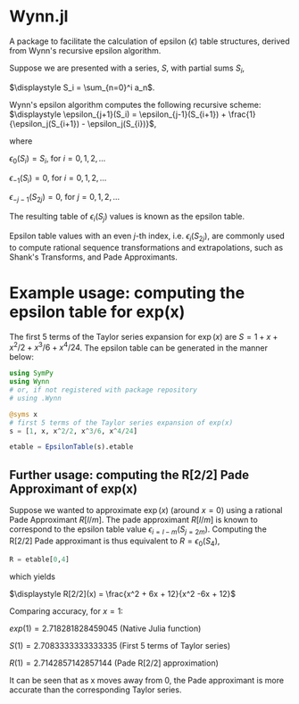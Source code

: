 # Wynn.jl
A package to facilitate the calculation of epsilon ($\epsilon$) table structures, derived from Wynn's recursive epsilon algorithm.

Suppose we are presented with a series, $S$, with partial sums $S_i$,

$\displaystyle S_i = \sum_{n=0}^i a_n$.


Wynn's epsilon algorithm computes the following recursive scheme:
$\displaystyle \epsilon_{j+1}(S_i) = \epsilon_{j-1}(S_{i+1}) + \frac{1}{\epsilon_j(S_{i+1}) - \epsilon_j(S_{i})}$,

where

$\epsilon_{0}(S_i) = S_i$, for $i=0,1,2,\ldots$

$\epsilon_{-1}(S_i) = 0$, for $i=0,1,2,\ldots$

$\epsilon_{-j-1}(S_{2j}) = 0$, for $j=0,1,2,\ldots$


The resulting table of $\epsilon_i(S_{j})$ values is known as the epsilon table.

Epsilon table values with an even $j$-th index, i.e. $\epsilon_i(S_{2j})$, are commonly used to compute rational sequence transformations and extrapolations, such as Shank's Transforms, and Pade Approximants.


# Example usage: computing the epsilon table for exp(x)
The first 5 terms of the Taylor series expansion for $\exp(x)$ are $S = 1 + x + x^2/2 + x^3/6 + x^4/24$. The epsilon table can be generated in the manner below:

```julia
using SymPy
using Wynn
# or, if not registered with package repository
# using .Wynn

@syms x
# first 5 terms of the Taylor series expansion of exp(x)
s = [1, x, x^2/2, x^3/6, x^4/24]

etable = EpsilonTable(s).etable
```
## Further usage: computing the R[2/2] Pade Approximant of exp(x)
Suppose we wanted to approximate $\exp(x)$ (around $x=0$) using a rational Pade Approximant $R[l/m]$. The pade approximant $R[l/m]$ is known to correspond to the epsilon table value $\epsilon_{i=l-m}(S_{j=2m})$. Computing the R[2/2] Pade approximant is thus equivalent to $R=\epsilon_{0}(S_{4})$,
```julia
R = etable[0,4]
```
which yields

$\displaystyle R[2/2](x) = \frac{x^2 + 6x + 12}{x^2 -6x + 12}$

Comparing accuracy, for $x = 1$:

$exp(1) = 2.718281828459045$ (Native Julia function)

$S(1) = 2.7083333333333335$ (First 5 terms of Taylor series)

$R(1) = 2.7142857142857144$ (Pade R[2/2] approximation)

It can be seen that as x moves away from 0, the Pade approximant is more accurate than the corresponding Taylor series.
